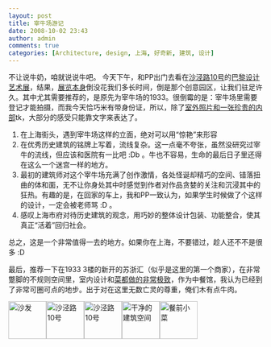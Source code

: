 ```yaml
---
layout: post
title: 宰牛场游记
date: 2008-10-02 23:43
author: admin
comments: true
categories: [Architecture, design, 上海, 好奇新, 建筑, 设计]
---
```

不让说牛奶，咱就说说牛吧。
今天下午，和PP出门去看在<a href="http://tinyurl.com/5yw6fu">沙泾路10号</a>的<a href="http://www.douban.com/event/10181840/">巴黎设计艺术展</a>，结果，<a href="http://flickr.com/photos/leoshcn/tags/2008parisdesignexhibition/">展览本身</a>倒没花我们多长时间，倒是那个创意园区，让我们驻足许久。其中尤其需要推荐的，是原先为宰牛场的1933。很倒霉的是：宰牛场里需要登记才能拍摄，而我今天恰巧米有带身份证，所以，除了<a href="http://flickr.com/photos/leoshcn/sets/72157607663661368/">室外照片和一张珍贵的内部</a>tk，大部分的感受只能靠文字来表达了。
<ol>
	<li>在上海街头，遇到宰牛场这样的立面，绝对可以用“惊艳”来形容</li>
	<li>在优秀历史建筑的铭牌上写着，流线复杂。这一点毫不夸张，虽然没研究过宰牛的流线，但应该和医院有一比吧 :Db 。牛也不容易，生命的最后日子里还得在这么一个迷宫一样的地方。  </li>
	<li>最初的建筑师对这个宰牛场充满了创作激情，各处怪诞却精巧的空间、错落扭曲的体和面，无不让你身处其中时感觉到作者对作品贪婪的关注和沉浸其中的狂热。有趣的是，在回家的车上，我和PP一致认为，如果学生时候做了个这样的设计，一定会被老师骂 :D 。</li>
	<li>感叹上海市府对待历史建筑的观念，用巧妙的整体设计包装、功能整合，使其真正“活着”回归社会。</li>
</ol>

总之，这是一个非常值得一去的地方。如果你在上海，不要错过，趁人还不不是很多 :D

最后，推荐一下在1933 3楼的新开的苏浙汇（似乎是这里的第一个商家），在非常蹩脚的不规则空间里，室内设计和<a href="http://flickr.com/photos/leoshcn/tags/suzhehuiin1933/">菜都做的非常极致</a>，作为中餐馆，我认为已经到了非常可圈可点的地步。出于对在这里无数亡灵的尊重，俺们木有点牛肉。

<a href="http://www.flickr.com/photos/leoshcn/2906638537/" title="沙发 by leoshcn, on Flickr"><img src="http://farm4.static.flickr.com/3281/2906638537_1093204947_s.jpg" width="75" height="75" alt="沙发" class="imgpost" /></a><a href="http://www.flickr.com/photos/leoshcn/2906669365/" title="沙泾路10号 by leoshcn, on Flickr"><img src="http://farm4.static.flickr.com/3019/2906669365_d863a2f1cc_s.jpg" width="75" height="75" class="imgpost" alt="沙泾路10号" /></a><a href="http://www.flickr.com/photos/leoshcn/2907501012/" title="沙泾路10号 by leoshcn, on Flickr"><img src="http://farm4.static.flickr.com/3170/2907501012_be3dfc7823_s.jpg" width="75" height="75" class="imgpost" alt="沙泾路10号" /></a><a href="http://www.flickr.com/photos/leoshcn/2906723701/" title="干净的建筑空间 by leoshcn, on Flickr"><img src="http://farm4.static.flickr.com/3156/2906723701_a64f452f65_s.jpg" width="75" height="75" class="imgpost" alt="干净的建筑空间" /></a><a href="http://www.flickr.com/photos/leoshcn/2906673061/" title="餐前小菜 by leoshcn, on Flickr"><img src="http://farm4.static.flickr.com/3281/2906673061_d8f005c049_s.jpg" width="75" height="75" class="imgpost" alt="餐前小菜" /></a>
